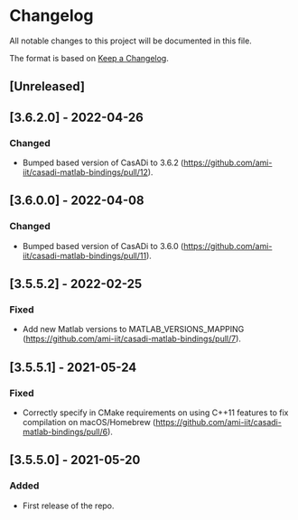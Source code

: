 # Changelog
All notable changes to this project will be documented in this file.

The format is based on [Keep a Changelog](https://keepachangelog.com/en/1.0.0/).

## [Unreleased]

## [3.6.2.0] - 2022-04-26

### Changed

- Bumped based version of CasADi to 3.6.2 (https://github.com/ami-iit/casadi-matlab-bindings/pull/12).


## [3.6.0.0] - 2022-04-08

### Changed

- Bumped based version of CasADi to 3.6.0 (https://github.com/ami-iit/casadi-matlab-bindings/pull/11).


## [3.5.5.2] - 2022-02-25

### Fixed

- Add new Matlab versions to MATLAB_VERSIONS_MAPPING (https://github.com/ami-iit/casadi-matlab-bindings/pull/7).

## [3.5.5.1] - 2021-05-24

### Fixed
- Correctly specify in CMake requirements on using C++11 features to fix compilation on macOS/Homebrew (https://github.com/ami-iit/casadi-matlab-bindings/pull/6).

## [3.5.5.0] - 2021-05-20

### Added
- First release of the repo.


